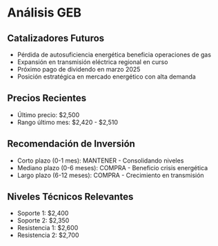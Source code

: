 # Análisis GEB

## Catalizadores Futuros

- Pérdida de autosuficiencia energética beneficia operaciones de gas
- Expansión en transmisión eléctrica regional en curso
- Próximo pago de dividendo en marzo 2025
- Posición estratégica en mercado energético con alta demanda

## Precios Recientes

- Último precio: $2,500
- Rango último mes: $2,420 - $2,510

## Recomendación de Inversión

- Corto plazo (0-1 mes): MANTENER - Consolidando niveles
- Mediano plazo (0-6 meses): COMPRA - Beneficio crisis energética
- Largo plazo (6-12 meses): COMPRA - Crecimiento en transmisión

## Niveles Técnicos Relevantes

- Soporte 1: $2,400
- Soporte 2: $2,350
- Resistencia 1: $2,600
- Resistencia 2: $2,700
